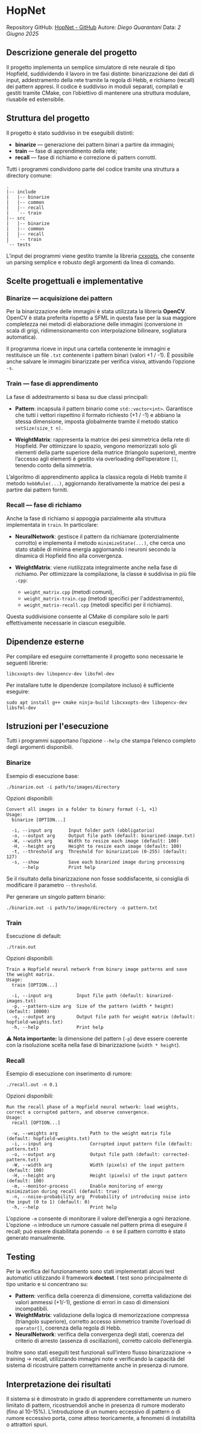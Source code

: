 # HopNet

Repository GitHub: [HopNet - GitHub](https://github.com/CetrioloRiick/hopnet)
Autore: *Diego Quarantani*
Data: *2 Giugno 2025*


## Descrizione generale del progetto

Il progetto implementa un semplice simulatore di rete neurale di tipo Hopfield, suddividendo il lavoro in tre fasi distinte: binarizzazione dei dati di input, addestramento della rete tramite la regola di Hebb, e richiamo (recall) dei pattern appresi.
Il codice è suddiviso in moduli separati, compilati e gestiti tramite CMake, con l’obiettivo di mantenere una struttura modulare, riusabile ed estensibile.


## Struttura del progetto

Il progetto è stato suddiviso in tre eseguibili distinti:

* **binarize** — generazione dei pattern binari a partire da immagini;
* **train** — fase di apprendimento della rete;
* **recall** — fase di richiamo e correzione di pattern corrotti.

Tutti i programmi condividono parte del codice tramite una struttura a directory comune:

```shell
.
|-- include
|   |-- binarize
|   |-- common
|   |-- recall
|   `-- train
|-- src
|   |-- binarize
|   |-- common
|   |-- recall
|   `-- train
`-- tests
```

L’input dei programmi viene gestito tramite la libreria [cxxopts](https://github.com/jarro2783/cxxopts), che consente un parsing semplice e robusto degli argomenti da linea di comando.


## Scelte progettuali e implementative

### Binarize — acquisizione dei pattern

Per la binarizzazione delle immagini è stata utilizzata la libreria **OpenCV**.
OpenCV è stata preferita rispetto a SFML in questa fase per la sua maggiore completezza nei metodi di elaborazione delle immagini (conversione in scala di grigi, ridimensionamento con interpolazione bilineare, sogliatura automatica).

Il programma riceve in input una cartella contenente le immagini e restituisce un file `.txt` contenente i pattern binari (valori +1 / -1).
È possibile anche salvare le immagini binarizzate per verifica visiva, attivando l’opzione `-s`.

### Train — fase di apprendimento

La fase di addestramento si basa su due classi principali:

* **Pattern**: incapsula il pattern binario come `std::vector<int>`. Garantisce che tutti i vettori rispettino il formato richiesto (+1 / -1) e abbiano la stessa dimensione, imposta globalmente tramite il metodo statico `setSize(size_t n)`.

* **WeightMatrix**: rappresenta la matrice dei pesi simmetrica della rete di Hopfield. Per ottimizzare lo spazio, vengono memorizzati solo gli elementi della parte superiore della matrice (triangolo superiore), mentre l’accesso agli elementi è gestito via overloading dell’operatore `[]`, tenendo conto della simmetria.

L’algoritmo di apprendimento applica la classica regola di Hebb tramite il metodo `hebbRule(...)`, aggiornando iterativamente la matrice dei pesi a partire dai pattern forniti.

### Recall — fase di richiamo

Anche la fase di richiamo si appoggia parzialmente alla struttura implementata in `train`. In particolare:

* **NeuralNetwork**: gestisce il pattern da richiamare (potenzialmente corrotto) e implementa il metodo `minimizeState(...)`, che cerca uno stato stabile di minima energia aggiornando i neuroni secondo la dinamica di Hopfield fino alla convergenza.

* **WeightMatrix**: viene riutilizzata integralmente anche nella fase di richiamo. Per ottimizzare la compilazione, la classe è suddivisa in più file `.cpp`:

  * `weight_matrix.cpp` (metodi comuni),
  * `weight_matrix-train.cpp` (metodi specifici per l'addestramento),
  * `weight_matrix-recall.cpp` (metodi specifici per il richiamo).

Questa suddivisione consente al CMake di compilare solo le parti effettivamente necessarie in ciascun eseguibile.


## Dipendenze esterne

Per compilare ed eseguire correttamente il progetto sono necessarie le seguenti librerie:

```shell
libcxxopts-dev libopencv-dev libsfml-dev
```

Per installare tutte le dipendenze (compilatore incluso) è sufficiente eseguire:

```shell
sudo apt install g++ cmake ninja-build libcxxopts-dev libopencv-dev libsfml-dev
```


## Istruzioni per l'esecuzione

Tutti i programmi supportano l’opzione `--help` che stampa l’elenco completo degli argomenti disponibili.

### Binarize

Esempio di esecuzione base:

```shell
./binarize.out -i path/to/images/directory
```

Opzioni disponibili:

```shell
Convert all images in a folder to binary format (-1, +1)
Usage:
  binarize [OPTION...]

  -i, --input arg      Input folder path (obbligatorio)
  -o, --output arg     Output file path (default: binarized-image.txt)
  -W, --width arg      Width to resize each image (default: 100)
  -H, --height arg     Height to resize each image (default: 100)
  -t, --threshold arg  Threshold for binarization (0-255) (default: 127)
  -s, --show           Save each binarized image during processing
      --help           Print help
```

Se il risultato della binarizzazione non fosse soddisfacente, si consiglia di modificare il parametro `--threshold`.

Per generare un singolo pattern binario:

```shell
./binarize.out -i path/to/image/directory -o pattern.txt
```

### Train

Esecuzione di default:

```shell
./train.out
```

Opzioni disponibili:

```shell
Train a Hopfield neural network from binary image patterns and save the weight matrix.
Usage:
  train [OPTION...]

  -i, --input arg         Input file path (default: binarized-images.txt)
  -p, --pattern-size arg  Size of the pattern (width * height) (default: 10000)
  -o, --output arg        Output file path for weight matrix (default: hopfield-weights.txt)
  -h, --help              Print help
```

⚠ **Nota importante:** la dimensione del pattern (`-p`) deve essere coerente con la risoluzione scelta nella fase di binarizzazione (`width * height`).

### Recall

Esempio di esecuzione con inserimento di rumore:

```shell
./recall.out -n 0.1
```

Opzioni disponibili:

```shell
Run the recall phase of a Hopfield neural network: load weights, correct a corrupted pattern, and observe convergence.
Usage:
  recall [OPTION...]

  -w, --weights arg            Path to the weight matrix file (default: hopfield-weights.txt)
  -i, --input arg              Corrupted input pattern file (default: pattern.txt)
  -o, --output arg             Output file path (default: corrected-pattern.txt)
  -W, --width arg              Width (pixels) of the input pattern (default: 100)
  -H, --height arg             Height (pixels) of the input pattern (default: 100)
  -m, --monitor-process        Enable monitoring of energy minimization during recall (default: true)
  -n, --noise-probability arg  Probability of introducing noise into the input (0 to 1) (default: 0)
  -h, --help                   Print help
```

L’opzione `-m` consente di monitorare il valore dell’energia a ogni iterazione.
L’opzione `-n` introduce un rumore casuale nel pattern prima di eseguire il recall; può essere disabilitata ponendo `-n 0` se il pattern corrotto è stato generato manualmente.


## Testing

Per la verifica del funzionamento sono stati implementati alcuni test automatici utilizzando il framework **doctest**.
I test sono principalmente di tipo unitario e si concentrano su:

* **Pattern**: verifica della coerenza di dimensione, corretta validazione dei valori ammessi (+1/-1), gestione di errori in caso di dimensioni incompatibili.
* **WeightMatrix**: validazione della logica di memorizzazione compressa (triangolo superiore), corretto accesso simmetrico tramite l’overload di `operator[]`, coerenza della regola di Hebb.
* **NeuralNetwork**: verifica della convergenza degli stati, coerenza del criterio di arresto (assenza di oscillazioni), corretto calcolo dell’energia.

Inoltre sono stati eseguiti test funzionali sull’intero flusso binarizzazione → training → recall, utilizzando immagini note e verificando la capacità del sistema di ricostruire pattern correttamente anche in presenza di rumore.


## Interpretazione dei risultati

Il sistema si è dimostrato in grado di apprendere correttamente un numero limitato di pattern, ricostruendoli anche in presenza di rumore moderato (fino al 10-15%).
L’introduzione di un numero eccessivo di pattern o di rumore eccessivo porta, come atteso teoricamente, a fenomeni di instabilità o attrattori spuri.
